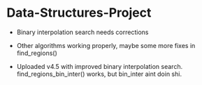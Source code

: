 # Data-Structures-Project

- Binary interpolation search needs corrections

- Other algorithms working properly, maybe some more fixes in find_regions()

- Uploaded v4.5 with improved binary interpolation search. find_regions_bin_inter() works, but bin_inter aint doin shi.
